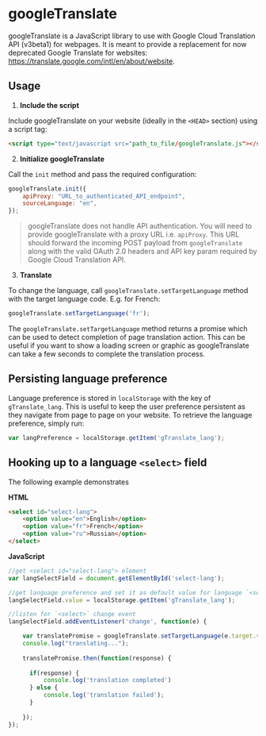 # googleTranslate

googleTranslate is a JavaScript library to use with Google Cloud Translation API (v3beta1) for webpages. It is meant to provide a replacement for now deprecated Google Translate for websites: https://translate.google.com/intl/en/about/website. 

## Usage

1. **Include the script**

Include googleTranslate on your website (ideally in the `<HEAD>` section) using a script tag:

``` html
<script type="text/javascript src="path_to_file/googleTranslate.js"></script>
```

2. **Initialize googleTranslate**

Call the `init` method and pass the required configuration:

``` Javascript
googleTranslate.init({
    apiProxy: "URL_to_authenticated_API_endpoint",
    sourceLanguage: "en",
});

```

> googleTranslate does not handle API authentication. You will need to provide googleTranslate with a proxy URL i.e. `apiProxy`. This URL should forward the incoming POST payload from `googleTranslate` along with the valid OAuth 2.0 headers and API key param required by Google Cloud Translation API.

3. **Translate**

To change the language, call `googleTranslate.setTargetLanguage` method with the target language code. E.g. for French:

```Javascript
googleTranslate.setTargetLanguage('fr');
```

The `googleTranslate.setTargetLanguage` method returns a promise which can be used to detect completion of page translation action. This can be useful if you want to show a loading screen or graphic as googleTranslate can take a few seconds to complete the translation process. 

## Persisting language preference

Language preference is stored in `localStorage` with the key of `gTranslate_lang`. This is useful to keep the user preference persistent as they navigate from page to page on your website. To retrieve the language preference, simply run: 

``` Javascript
var langPreference = localStorage.getItem('gTranslate_lang');
```

## Hooking up to a language `<select>` field

The following example demonstrates 

**HTML**
``` html
<select id="select-lang">
    <option value="en">English</option>
    <option value="fr">French</option>
    <option value="ru">Russian</option>
</select>
```

**JavaScript**
``` Javascript
//get <select id="select-lang"> element
var langSelectField = document.getElementById('select-lang');

//get language preference and set it as default value for language `<select>` field
langSelectField.value = localStorage.getItem('gTranslate_lang');

//listen for `<select>` change event
langSelectField.addEventListener('change', function(e) {

    var translatePromise = googleTranslate.setTargetLanguage(e.target.value);
    console.log("translating...");
    
    translatePromise.then(function(response) {
      
      if(response) {
          console.log('translation completed')
      } else {
          console.log('translation failed');
      }
      
    }); 
});
```



